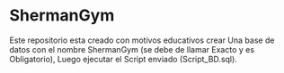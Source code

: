 # ShermanGym
Este repositorio esta creado con motivos educativos
crear Una base de datos con el nombre ShermanGym (se debe de llamar Exacto y es Obligatorio), Luego ejecutar el Script enviado (Script_BD.sql).
